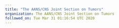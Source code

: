 ```yaml
---
title: "The AANS/CNS Joint Section on Tumors"
organization: The AANS/CNS Joint Section on Tumors
followed_on: Tue Mar 31 01:16:54 UTC 2020
---
```

